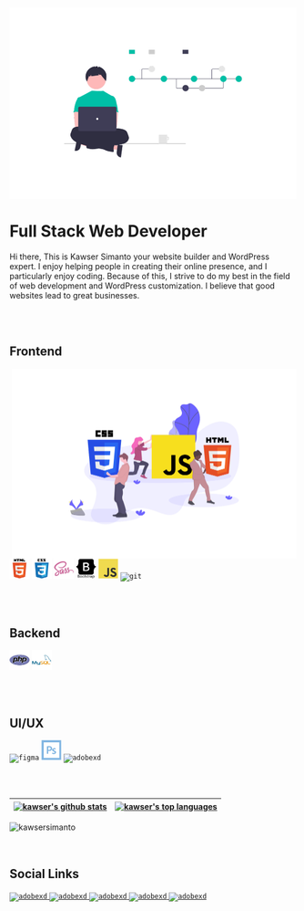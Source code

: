 <img align="center" src="https://github.com/kawsersimanto/kawsersimanto/blob/main/img/work-flow.png">
<h1 align="start">Full Stack Web Developer</h1>

<p>Hi there, This is Kawser Simanto your website builder and WordPress expert. I enjoy helping people in creating their online presence, and I particularly enjoy coding. Because of this, I strive to do my best in the field of web development and WordPress customization. I believe that good websites lead to great businesses.</p>

<p align="left">
<br><br>
<h2 align="left">Frontend</h2>
<img align="right" alt="Coding" width="500" src="https://github.com/kawsersimanto/kawsersimanto/blob/main/img/frontend.png">
<code><img height="35" alt="html" src="https://raw.githubusercontent.com/devicons/devicon/master/icons/html5/html5-original-wordmark.svg"></code>
<code><img height="35" alt="css" src="https://raw.githubusercontent.com/devicons/devicon/master/icons/css3/css3-original-wordmark.svg"></code>
<code><img height="35" alt="sass" src="https://raw.githubusercontent.com/devicons/devicon/master/icons/sass/sass-original.svg"></code>
<code><img height="35" alt="bootstrap" src="https://raw.githubusercontent.com/devicons/devicon/master/icons/bootstrap/bootstrap-plain-wordmark.svg"></code>
<code><img height="35" alt="javascript" src="https://raw.githubusercontent.com/devicons/devicon/master/icons/javascript/javascript-original.svg"></code>
<code><img height="35" alt="git" src="https://www.vectorlogo.zone/logos/git-scm/git-scm-icon.svg"></code>

<br><br>
<h2>Backend</h2>
<code><img height="35" alt="php" src="https://raw.githubusercontent.com/devicons/devicon/master/icons/php/php-original.svg"></code>  
<code><img height="35" alt="mysql" src="https://raw.githubusercontent.com/devicons/devicon/master/icons/mysql/mysql-original-wordmark.svg"></code>

<br><br>
<h2 align="start">UI/UX</h2>
<code><img height="35" alt="figma" src="https://www.vectorlogo.zone/logos/figma/figma-icon.svg"></code>  
<code><img height="35" alt="photoshop" src="https://raw.githubusercontent.com/devicons/devicon/master/icons/photoshop/photoshop-line.svg"></code>
<code><img height="35" alt="adobexd" src="https://cdn.worldvectorlogo.com/logos/adobe-xd.svg"></code>  
</p>

<br>
<br>

| <a href="https://github-readme-stats.vercel.app/api?username=kawsersimanto&show_icons=true&locale=en"><img align="center" src="https://github-readme-stats.vercel.app/api?username=kawsersimanto&show_icons=true&locale=en" alt="kawser's github stats" /></a> | <a href="https://github-readme-stats.vercel.app/api/top-langs?username=kawsersimanto&show_icons=true&locale=en&layout=compact"><img align="center" src="https://github-readme-stats.vercel.app/api/top-langs?username=kawsersimanto&show_icons=true&locale=en&layout=compact" alt="kawser's top languages"/></a> |
| ------------- | ------------- |
<p><img align="center" src="https://github-readme-streak-stats.herokuapp.com/?user=kawsersimanto&" alt="kawsersimanto" /></p>

<br>
<h2 align="left">Social Links</h2>
<p align="left">
  
<a href="https://www.facebook.com/kawsersimantoo" target="blank">
<code><img height="35" alt="adobexd" src="https://raw.githubusercontent.com/rahuldkjain/github-profile-readme-generator/master/src/images/icons/Social/facebook.svg"></code>   
</a>
  
<a href="https://instagram.com/kawsersimanto" target="blank">
<code><img height="35" alt="adobexd" src="https://raw.githubusercontent.com/rahuldkjain/github-profile-readme-generator/master/src/images/icons/Social/instagram.svg"></code>   
</a>

<a href="https://www.linkedin.com/in/kawsersimanto" target="blank">
<code><img height="35" alt="adobexd" src="https://raw.githubusercontent.com/rahuldkjain/github-profile-readme-generator/master/src/images/icons/Social/linked-in-alt.svg"></code>   
</a>

<a href="https://twitter.com/kawsersimanto" target="blank">
<code><img height="35" alt="adobexd" src="https://raw.githubusercontent.com/rahuldkjain/github-profile-readme-generator/master/src/images/icons/Social/twitter.svg"></code>   
</a>
  
<a href="https://www.youtube.com/c/kawsersimanto" target="blank">
<code><img height="35" alt="adobexd" src="https://raw.githubusercontent.com/rahuldkjain/github-profile-readme-generator/master/src/images/icons/Social/youtube.svg"></code>   
</a>
